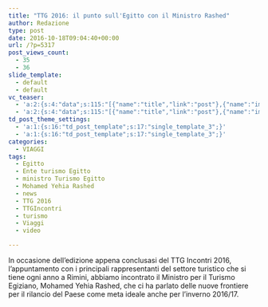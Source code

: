```yaml
---
title: "TTG 2016: il punto sull'Egitto con il Ministro Rashed"
author: Redazione
type: post
date: 2016-10-18T09:04:40+00:00
url: /?p=5317
post_views_count:
  - 35
  - 36
slide_template:
  - default
  - default
vc_teaser:
  - 'a:2:{s:4:"data";s:115:"[{"name":"title","link":"post"},{"name":"image","image":"featured","link":"none"},{"name":"text","mode":"excerpt"}]";s:7:"bgcolor";s:0:"";}'
  - 'a:2:{s:4:"data";s:115:"[{"name":"title","link":"post"},{"name":"image","image":"featured","link":"none"},{"name":"text","mode":"excerpt"}]";s:7:"bgcolor";s:0:"";}'
td_post_theme_settings:
  - 'a:1:{s:16:"td_post_template";s:17:"single_template_3";}'
  - 'a:1:{s:16:"td_post_template";s:17:"single_template_3";}'
categories:
  - VIAGGI
tags:
  - Egitto
  - Ente turismo Egitto
  - ministro Turismo Egitto
  - Mohamed Yehia Rashed
  - news
  - TTG 2016
  - TTGIncontri
  - turismo
  - Viaggi
  - video

---
```

In occasione dell&#8217;edizione appena conclusasi del TTG Incontri 2016, l&#8217;appuntamento con i principali rappresentanti del settore turistico che si tiene ogni anno a Rimini, abbiamo incontrato il Ministro per il Turismo Egiziano, Mohamed Yehia Rashed, che ci ha parlato delle nuove frontiere per il rilancio del Paese come meta ideale anche per l&#8217;inverno 2016/17.

&nbsp;



&nbsp;